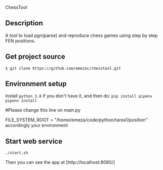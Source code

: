 ChessTool

## Description
A tool to load pgn(parse) and reproduce chess games using step by step FEN positions.

## Get project source
`$ git clone https://github.com/emezac/chesstool.git`

## Environment setup
Install `python 3.8` if you don't have it, and then do:
`pip install pipenv`
`pipenv install`

#Please change this line on main.py

FILE_SYSTEM_ROOT = "/home/emeza/code/python/tarea1/position"
accordingly your environment

## Start web service
`./start.sh`

Then you can see the app  at [http://localhost:8080/]

